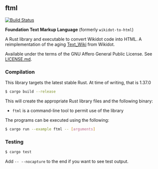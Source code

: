 ## ftml
[![Build Status](https://travis-ci.org/Nu-SCPTheme/ftml.svg?branch=master)](https://travis-ci.org/Nu-SCPTheme/ftml)

**Foundation Text Markup Language** (formerly `wikidot-to-html`)

A Rust library and executable to convert Wikidot code into HTML. A reimplementation of the aging [Text\_Wiki](https://github.com/gabrys/wikidot/tree/master/lib/Text_Wiki/Text) from Wikidot.

Available under the terms of the GNU Affero General Public License. See [LICENSE.md](LICENSE).

### Compilation
This library targets the latest stable Rust. At time of writing, that is 1.37.0

```sh
$ cargo build --release
```

This will create the appropriate Rust library files and the following binary:

* `ftml` is a command-line tool to permit use of the library

The programs can be executed using the following:

```sh
$ cargo run --example ftml -- [arguments]
```

### Testing
```sh
$ cargo test
```

Add `-- --nocapture` to the end if you want to see test output.
